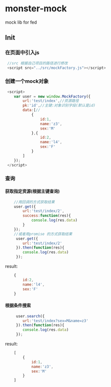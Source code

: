 # monster-mock
mock lib for fed

## Init

### 在页面中引入js
````js
 //src 根据自己项目的路径进行修改
 <script src="../src/mockFactory.js"></script>
````
### 创建一个mock对象
```js
 <script>
    var user = new window.MockFactory({
        url:'test/index',//资源路径
        pk:'id',//主键:对象识别字段(默认是id)
        data:[//
            {
                id:1,
                name:'z3',
                sex:'M'
            },{
                id:2,
                name:'l4',
                sex:'F'
            }
        ]
    });
 </script>
```

### 查询
#### 获取指定资源(根据主键查询)
```js
    //用回调的方式获取结果
    user.get({
        url:'test/index/2',
        success:function(res){
            console.log(res.data)
        }
    });
    //或者用promise 的方式获取结果
     user.get({
        url:'test/index/2'
     }).then(function(res){
        console.log(res.data)
     });
```
result: 
```js
    {
        id:2,
        name:'l4',
        sex:'F'
    }
```

#### 根据条件搜索
```js
     user.search({
        url:'test/index?sex=M&name=z3'
     }).then(function(res){
        console.log(res.data)
     });
```
result: 
```js
    [
        {
            id:1,
            name:'z3',
            sex:'M'
        }
    ]
```
